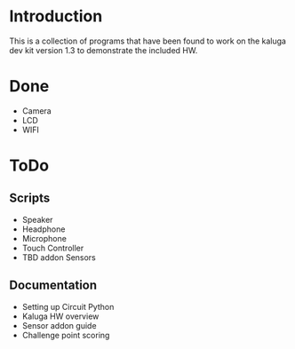 # Introduction

This is a collection of programs that have been found to work on the kaluga dev kit version 1.3 to demonstrate the included HW.

# Done
* Camera
* LCD
* WIFI

# ToDo
## Scripts
* Speaker
* Headphone
* Microphone
* Touch Controller
* TBD addon Sensors


## Documentation
* Setting up Circuit Python
* Kaluga HW overview
* Sensor addon guide
* Challenge point scoring
